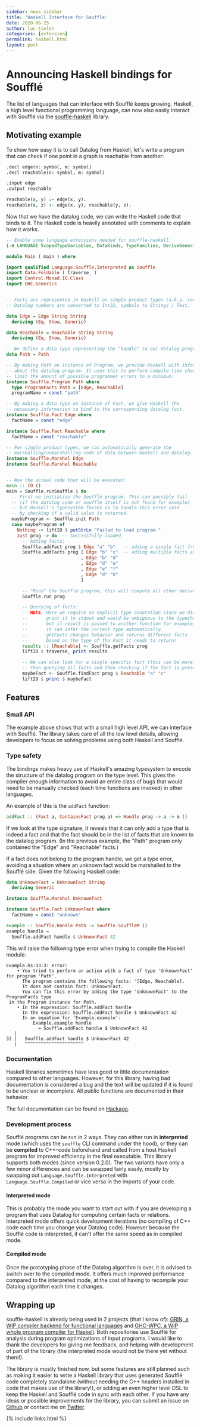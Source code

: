 ```yaml
---
sidebar: news_sidebar
title: 'Haskell Interface for Souffle'
date: 2020-06-25
author: luc-tielen
categories: [extension]
permalink: haskell.html
layout: post
---
```


# Announcing Haskell bindings for Soufflé

The list of languages that can interface with Soufflé keeps growing. Haskell, a
high level functional programming language, can now also easily interact with
Soufflé via the [souffle-haskell](https://github.com/luc-tielen/souffle-haskell)
library.


## Motivating example

To show how easy it is to call Datalog from Haskell, let's write a program that
can check if one point in a graph is reachable from another:

```prolog
.decl edge(n: symbol, m: symbol)
.decl reachable(n: symbol, m: symbol)

.input edge
.output reachable

reachable(x, y) :- edge(x, y).
reachable(x, z) :- edge(x, y), reachable(y, z).
```

Now that we have the datalog code, we can write the Haskell code that binds to
it. The Haskell code is heavily annotated with comments to explain how it works.

```haskell
-- Enable some language extensions needed for souffle-haskell:
{-# LANGUAGE ScopedTypeVariables, DataKinds, TypeFamilies, DeriveGeneric #-}

module Main ( main ) where

import qualified Language.Souffle.Interpreted as Souffle
import Data.Foldable ( traverse_ )
import Control.Monad.IO.Class
import GHC.Generics


-- Facts are represented in Haskell as simple product types (a.k.a. records),
-- Datalog numbers are converted to Int32, symbols to Strings / Text.

data Edge = Edge String String
  deriving (Eq, Show, Generic)

data Reachable = Reachable String String
  deriving (Eq, Show, Generic)

-- We define a data type representing the "handle" to our datalog program.
data Path = Path

-- By making Path an instance of Program, we provide Haskell with information
-- about the datalog program. It uses this to perform compile-time checks to
-- limit the amount of possible programmer errors to a minimum.
instance Souffle.Program Path where
  type ProgramFacts Path = [Edge, Reachable]
  programName = const "path"

-- By making a data type an instance of Fact, we give Haskell the
-- necessary information to bind to the corresponding datalog fact.
instance Souffle.Fact Edge where
  factName = const "edge"

instance Souffle.Fact Reachable where
  factName = const "reachable"

-- For simple product types, we can automatically generate the
-- marshalling/unmarshalling code of data between Haskell and datalog.
instance Souffle.Marshal Edge
instance Souffle.Marshal Reachable


-- Now the actual code that will be executed:
main :: IO ()
main = Souffle.runSouffle $ do
  -- First we initialize the Soufflé program. This can possibly fail
  -- (if the datalog code or souffle itself is not found for example)
  -- but Haskell's typesystem forces us to handle this error case
  -- by checking if a valid value is returned.
  maybeProgram <- Souffle.init Path
  case maybeProgram of
    Nothing -> liftIO $ putStrLn "Failed to load program."
    Just prog -> do  -- successfully loaded
      -- Adding facts:
      Souffle.addFact prog $ Edge "a" "b"   -- adding a single fact from Haskell
      Souffle.addFacts prog [ Edge "b" "c"  -- adding multiple facts at once
                            , Edge "b" "d"
                            , Edge "d" "e"
                            , Edge "e" "f"
                            , Edge "d" "h"
                            ]

      -- "Runs" the Soufflé program, this will compute all other derived facts.
      Souffle.run prog

      -- Querying of facts:
      -- NOTE: Here we require an explicit type annotation since we directly
      --       print it to stdout and would be ambiguous to the typechecker,
      --       but if result is passed to another function for example,
      --       it can infer the correct type automatically.
      --       getFacts changes behavior and returns different facts
      --       based on the type of the Fact it needs to return!
      results :: [Reachable] <- Souffle.getFacts prog
      liftIO $ traverse_ print results

      -- We can also look for a single specific fact (this can be more efficient
      -- than querying all facts and then checking if the fact is present):
      maybeFact <- Souffle.findFact prog $ Reachable "a" "c"
      liftIO $ print $ maybeFact
```


## Features

### Small API

The example above shows that with a small high level API, we can interface
with Soufflé. The library takes care of all the low level details, allowing
developers to focus on solving problems using both Haskell and Soufflé.


### Type safety

The bindings makes heavy use of Haskell's amazing typesystem to encode the
structure of the datalog program on the type level. This gives the compiler
enough information to avoid an entire class of bugs that would need to be
manually checked (each time functions are invoked) in other languages.

An example of this is the `addFact` function:

```haskell
addFact :: (Fact a, ContainsFact prog a) => Handle prog -> a -> m ()
```

If we look at the type signature, it reveals that it can only add a type
that is indeed a fact and that the fact should be in the list of facts that
are known to the datalog program. (In the previous example, the "Path" program
only contained the "Edge" and "Reachable" facts.)

If a fact does not belong to the program handle, we get a type error,
avoiding a situation where an unknown fact would be marshalled to the Soufflé
side. Given the following Haskell code:

```haskell
data UnknownFact = UnknownFact String
  deriving Generic

instance Souffle.Marshal UnknownFact

instance Souffle.Fact UnknownFact where
  factName = const "unknown"

example :: Souffle.Handle Path -> Souffle.SouffleM ()
example handle =
  Souffle.addFact handle $ UnknownFact 42
```

This will raise the following type error when trying to compile the Haskell
module:

```
Example.hs:33:3: error:
    • You tried to perform an action with a fact of type 'UnknownFact' for program 'Path'.
      The program contains the following facts: '[Edge, Reachable].
      It does not contain fact: UnknownFact.
      You can fix this error by adding the type 'UnknownFact' to the ProgramFacts type
 in the Program instance for Path.
    • In the expression: Souffle.addFact handle
      In the expression: Souffle.addFact handle $ UnknownFact 42
      In an equation for ‘Example.example’:
          Example.example handle
            = Souffle.addFact handle $ UnknownFact 42
   |
33 |   Souffle.addFact handle $ UnknownFact 42
   |   ^^^^^^^^^^^^^^^^^^^^^^
```


### Documentation

Haskell libraries sometimes have less good or little documentation compared
to other languages. However, for this library, having bad documentation is
considered a bug and the text will be updated if it is found to be unclear
or incomplete. All public functions are documented in their behavior.

The full documentation can be found on
[Hackage](https://hackage.haskell.org/package/souffle-haskell).


### Development process

Soufflé programs can be run in 2 ways. They can either run in **interpreted**
mode (which uses the `souffle` CLI command under the hood), or they can be
**compiled** to C++-code beforehand and called from a host Haskell program
for improved efficiency in the final executable. This library supports both
modes (since version 0.2.0). The two variants have only a few minor
differences and can be swapped fairly easily, mostly by swapping out
`Language.Souffle.Interpreted` with `Language.Souffle.Compiled` or vice versa
in the imports of your code.

#### Interpreted mode

This is probably the mode you want to start out with if you are developing a
program that uses Datalog for computing certain facts or relations.
Interpreted mode offers quick development iterations (no compiling of C++ code
each time you change your Datalog code). However because the Soufflé code is
interpreted, it can't offer the same speed as in compiled mode.

#### Compiled mode

Once the prototyping phase of the Datalog algorithm is over, it is advised
to switch over to the compiled mode. It offers much improved performance
compared to the interpreted mode, at the cost of having to recompile your
Datalog algorithm each time it changes.


## Wrapping up

souffle-haskell is already being used in 2 projects (that I know of):
[GRIN, a WIP compiler backend for functional languages](https://github.com/grin-compiler/grin) and
[GHC-WPC, a WIP whole program compiler for Haskell](https://github.com/grin-compiler/ghc-whole-program-compiler-project).
Both repositories use Soufflé for analysis during program optimizations
of input programs. I would like to thank the developers for giving me feedback,
and helping with development of part of the library (the interpreted mode would
not be there yet without them!).

The library is mostly finished now, but some features are still planned such as
making it easier to write a Haskell library that uses generated Soufflé code
completely standalone (without needing the C++ headers installed in code that
makes use of the library!), or adding an even higher level DSL to keep the
Haskell and Soufflé code in sync with each other. If you have any ideas or
possible improvements for the library, you can submit an issue on
[Github](https://github.com/luc-tielen/souffle-haskell) or contact me on
[Twitter](https://twitter.com/luctielen).

{% include links.html %}

